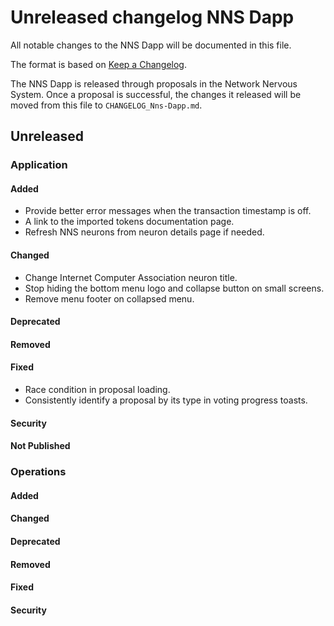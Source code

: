# Unreleased changelog NNS Dapp

All notable changes to the NNS Dapp will be documented in this file.

The format is based on [Keep a Changelog](https://keepachangelog.com/en/1.0.0/).

The NNS Dapp is released through proposals in the Network Nervous System. Once a
proposal is successful, the changes it released will be moved from this file to
`CHANGELOG_Nns-Dapp.md`.

## Unreleased

### Application

#### Added

* Provide better error messages when the transaction timestamp is off.
* A link to the imported tokens documentation page.
* Refresh NNS neurons from neuron details page if needed.

#### Changed

* Change Internet Computer Association neuron title.
* Stop hiding the bottom menu logo and collapse button on small screens.
* Remove menu footer on collapsed menu.

#### Deprecated

#### Removed

#### Fixed

* Race condition in proposal loading.
* Consistently identify a proposal by its type in voting progress toasts.

#### Security

#### Not Published

### Operations

#### Added

#### Changed

#### Deprecated

#### Removed

#### Fixed

#### Security
